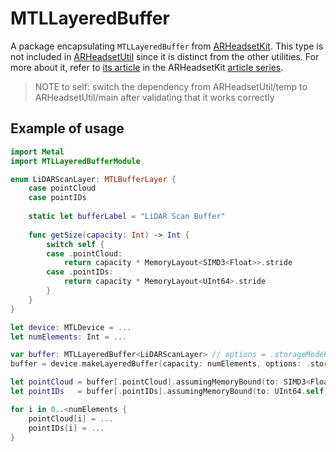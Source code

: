 # MTLLayeredBuffer

A package encapsulating `MTLLayeredBuffer` from [ARHeadsetKit](https://github.com/philipturner/ARHeadsetKit). This type is not included in [ARHeadsetUtil](https://github.com/philipturner/ARHeadsetUtil) since it is distinct from the other utilities. For more about it, refer to [its article](https://github.com/philipturner/ARHeadsetKit/blob/main/docs/articles/layered-buffer.md) in the ARHeadsetKit [article series](https://github.com/philipturner/ARHeadsetKit/blob/main/docs/article-list.md).

> NOTE to self: switch the dependency from ARHeadsetUtil/temp to ARHeadsetUtil/main after validating that it works correctly

## Example of usage

```swift
import Metal
import MTLLayeredBufferModule

enum LiDARScanLayer: MTLBufferLayer {
    case pointCloud
    case pointIDs
    
    static let bufferLabel = "LiDAR Scan Buffer"
    
    func getSize(capacity: Int) -> Int {
        switch self {
        case .pointCloud:
            return capacity * MemoryLayout<SIMD3<Float>>.stride
        case .pointIDs:
            return capacity * MemoryLayout<UInt64>.stride
        }
    }
}

let device: MTLDevice = ...
let numElements: Int = ...

var buffer: MTLLayeredBuffer<LiDARScanLayer> // options = .storageModePrivate by default
buffer = device.makeLayeredBuffer(capacity: numElements, options: .storageModeShared)

let pointCloud = buffer[.pointCloud].assumingMemoryBound(to: SIMD3<Float>.self)
let pointIDs   = buffer[.pointIDs].assumingMemoryBound(to: UInt64.self)

for i in 0..<numElements {
    pointCloud[i] = ...
    pointIDs[i] = ...
}
```
